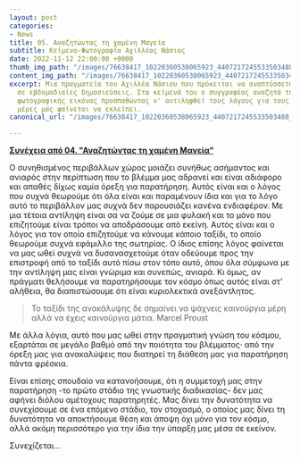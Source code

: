```yaml
---
layout: post
categories:
- News
title: 05. Αναζητώντας τη χαμένη Μαγεία
subtitle: Κείμενο-Φωτογραφία Αχιλλέας Νάσιος
date: 2022-11-12 22:00:00 +0000
thumb_img_path: "/images/76638417_10220360538065923_4407217245533503488_o.jpg"
content_img_path: "/images/76638417_10220360538065923_4407217245533503488_o.jpg"
excerpt: Μια πραγματεία του Αχιλλέα Νάσιου που πρόκειται να αναπτύσσεται σταδιακά
  σε εβδομαδιαίες δημοσιεύσεις. Στα κείμενά του ο συγγραφέας αναζητά την μαγεία της
  φωτογραφικής εικόνας προσπαθώντας ν' αντιληφθεί τους λόγους για τους οποίους στις
  μέρες μας φαίνεται να εκλείπει.
canonical_url: "/images/76638417_10220360538065923_4407217245533503488_o.jpg"

---
```

<a href="https://hocusphotus.com/posts/04" target="blank">**Συνέχεια από 04. "Αναζητώντας τη χαμένη Μαγεία"**</a>

Ο συνηθισμένος περιβάλλων χώρος μοιάζει συνήθως ασήμαντος και ανιαρός στην περίπτωση που το βλέμμα μας αδρανεί και είναι αδιάφορο και απαθές δίχως καμία όρεξη για παρατήρηση. Αυτός είναι και ο λόγος που συχνά θεωρούμε ότι όλα είναι και παραμένουν ίδια και για το λόγο αυτό το περιβάλλον μας συχνά δεν παρουσιάζει κανένα ενδιαφέρον. Με μια τέτοια αντίληψη είναι σα να ζούμε σε μια φυλακή και το μόνο που επιζητούμε είναι τρόποι να αποδράσουμε από εκείνη. Αυτός είναι και ο λόγος για τον οποίο επιζητούμε να κάνουμε κάποιο ταξίδι, το οποίο θεωρούμε συχνά εφάμιλλο της σωτηρίας. Ο ίδιος επίσης λόγος φαίνεται να μας ωθεί συχνά να δυσανασχετούμε όταν οδεύουμε προς την επιστροφή από το ταξίδι αυτό πίσω στον τόπο αυτό, όπου όλα σύμφωνα με την αντίληψη μας είναι γνώριμα και συνεπώς, ανιαρά. Κι όμως, αν πράγματι θελήσουμε να παρατηρήσουμε τον κόσμο όπως αυτός είναι στ’ αλήθεια, θα διαπιστώσουμε ότι είναι κυριολεκτικά ανεξάντλητος.

> Το ταξίδι της ανακάλυψης δε σημαίνει να ψάχνεις καινούργια μέρη αλλά να έχεις καινούργια μάτια. Marcel Proust</cite>

Με άλλα λόγια, αυτό που μας ωθεί στην πραγματική γνώση του κόσμου, εξαρτάται σε μεγάλο βαθμό από την ποιότητα του βλέμματος· από την όρεξη μας για ανακαλύψεις που διατηρεί τη διάθεση μας για παρατήρηση πάντα φρέσκια.

Είναι επίσης σπουδαίο να κατανοήσουμε, ότι η συμμετοχή μας στην παρατήρηση -το πρώτο στάδιο της γνωστικής διαδικασίας- δεν μας αφήνει διόλου αμέτοχους παρατηρητές. Μας δίνει την δυνατότητα να συνεχίσουμε σε ένα επόμενο στάδιο, τον στοχασμό, ο οποίος μας δίνει τη δυνατότητα να αποκτήσουμε θέση και άποψη όχι μόνο για τον κόσμο, αλλά ακόμη περισσότερο για την ίδια την ύπαρξη μας μέσα σε εκείνον.

Συνεχίζεται...